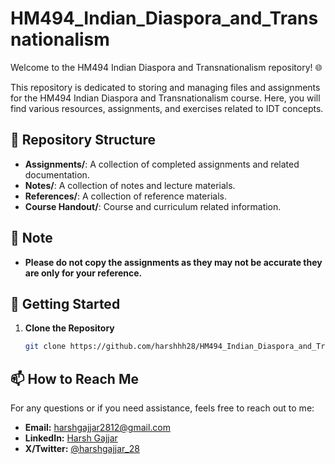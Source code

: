 # HM494_Indian_Diaspora_and_Transnationalism

Welcome to the HM494 Indian Diaspora and Transnationalism repository! 🌐

This repository is dedicated to storing and managing files and assignments for the HM494 Indian Diaspora and Transnationalism course. Here, you will find various resources, assignments, and exercises related to IDT concepts.

## 📁 Repository Structure

- **Assignments/**: A collection of completed assignments and related documentation.
- **Notes/**: A collection of notes and lecture materials.
- **References/**: A collection of reference materials.
- **Course Handout/**: Course and curriculum related information.

## 📝 Note

- **Please do not copy the assignments as they may not be accurate they are only for your reference.**

## 🚀 Getting Started

1. **Clone the Repository**
   ```bash
   git clone https://github.com/harshhh28/HM494_Indian_Diaspora_and_Transnationalism.git
   ```

## 📫 How to Reach Me

For any questions or if you need assistance, feels free to reach out to me:

- **Email:** [harshgajjar2812@gmail.com](mailto:harshgajjar2812@gmail.com)
- **LinkedIn:** [Harsh Gajjar](https://www.linkedin.com/in/harsh-gajjar-936536209)
- **X/Twitter:** [@harshgajjar_28](https://x.com/harshgajjar_28)
